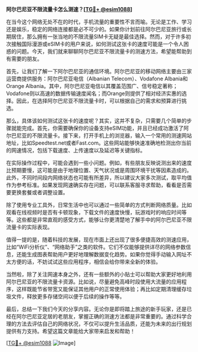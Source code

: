**阿尔巴尼亚不限流量卡怎么测速？[[TG💪+ @esim1088](https://t.me/s/esim1088)]**

在当今这个网络无处不在的时代，手机流量的重要性不言而喻。无论是工作、学习还是娱乐，稳定的网络连接都是必不可少的。如果你计划前往阿尔巴尼亚旅行或长期居住，那么拥有一张当地的不限流量SIM卡无疑是最佳选择。然而，对于许多初次接触国际漫游或eSIM卡的用户来说，如何测试这张卡的速度可能是一个令人困惑的问题。今天，我们就来聊聊阿尔巴尼亚不限流量卡的测速方法，希望能帮助到有需要的朋友。

首先，让我们了解一下阿尔巴尼亚的通信环境。阿尔巴尼亚的移动网络主要由三家运营商提供服务：阿尔巴尼亚电信（Albanian Telecom）、Vodafone Albania和Orange Albania。其中，阿尔巴尼亚电信以其覆盖范围广、信号稳定著称；Vodafone则以高速的数据传输速度闻名；而Orange则提供了相对经济实惠的选择。因此，在选择阿尔巴尼亚不限流量卡时，可以根据自己的需求和预算进行挑选。

那么，具体该如何测试这张卡的速度呢？其实，这并不复杂，只需要几个简单的步骤就能完成。首先，你需要确保你的设备支持eSIM功能，并且已经成功激活了阿尔巴尼亚的不限流量卡。接下来，打开手机上的浏览器，输入一个常用的测速网站地址，比如Speedtest.net或者Fast.com。这些网站能够快速准确地检测出你当前的网速情况，包括下载速度、上传速度以及延迟等关键指标。

在实际操作过程中，可能会遇到一些小问题。例如，有些朋友反映说测出来的速度比预期要慢，这可能是由于地理位置、天气状况或是周围环境干扰等因素造成的。此外，不同时间段内网络状态也可能有所差异，所以建议大家多次测试，取平均值作为参考标准。如果发现网速确实存在问题，可以联系客服寻求帮助，看看是否需要更换套餐或者调整设置。

除了使用专业工具外，日常生活中也可以通过一些简单的方式判断网络质量。比如观看在线视频时是否有卡顿现象，下载文件的速度快慢，玩游戏时的响应时间等等。这些都是非常直观的感受方式，能够让你更清楚地了解手中的阿尔巴尼亚不限流量卡的实际表现。

值得一提的是，随着科技的发展，现在市面上还出现了很多便捷高效的测速应用，比如“WiFi分析仪”、“网络助手”之类的软件。它们不仅能够提供详尽的网络参数信息，还能生成图表帮助用户更好地理解数据变化趋势。如果你觉得手动输入网址不太方便的话，不妨试试这些应用程序，相信会给你带来全新的体验。

当然啦，除了关注网速本身之外，还有一些额外的小贴士可以帮助大家更好地利用阿尔巴尼亚的不限流量卡资源。比如说，尽量避免高峰时段使用大流量的应用程序，这样既能节省带宽又能保证其他用户的正常使用体验；再比如定期清理缓存垃圾文件，释放更多存储空间以便于后续的操作等等。

最后，总结一下我们今天的分享内容。无论你是即将踏上旅途的新手玩家，还是已经在阿尔巴尼亚定居的老朋友，掌握正确的测速方法都是非常重要的。通过科学合理的方法去评估自己的网络状况，不仅可以提升生活品质，还能为未来的出行规划提供有力支持。希望这篇文章能给大家带来启发和帮助！

[[TG💪+ @esim1088](https://t.me/s/esim1088) ![Image](https://i.postimg.cc/4NQfJmqS/Snipaste-2025-05-13-00-14-12.png)]